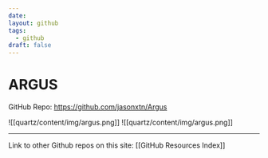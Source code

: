 ```yaml
---
date: 
layout: github
tags:
  - github
draft: false
---
```


# ARGUS

GitHub Repo: https://github.com/jasonxtn/Argus

![[quartz/content/img/argus.png]]
![[quartz/content/img/argus.png]]

---

Link to other Github repos on this site: [[GitHub Resources Index]]


